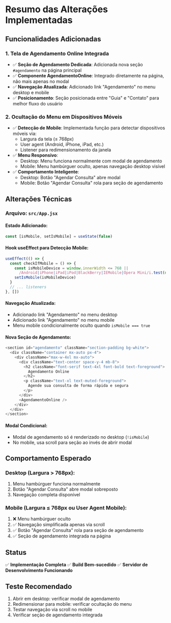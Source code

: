 # Resumo das Alterações Implementadas

## Funcionalidades Adicionadas

### 1. Tela de Agendamento Online Integrada

- ✅ **Seção de Agendamento Dedicada**: Adicionada nova seção `#agendamento` na página principal
- ✅ **Componente AgendamentoOnline**: Integrado diretamente na página, não mais apenas no modal
- ✅ **Navegação Atualizada**: Adicionado link "Agendamento" no menu desktop e mobile
- ✅ **Posicionamento**: Seção posicionada entre "Guia" e "Contato" para melhor fluxo do usuário

### 2. Ocultação do Menu em Dispositivos Móveis

- ✅ **Detecção de Mobile**: Implementada função para detectar dispositivos móveis via:
  - Largura da tela (≤ 768px)
  - User agent (Android, iPhone, iPad, etc.)
  - Listener para redimensionamento da janela
- ✅ **Menu Responsivo**: 
  - Desktop: Menu funciona normalmente com modal de agendamento
  - Mobile: Menu hambúrguer oculto, apenas navegação desktop visível
- ✅ **Comportamento Inteligente**:
  - Desktop: Botão "Agendar Consulta" abre modal
  - Mobile: Botão "Agendar Consulta" rola para seção de agendamento

## Alterações Técnicas

### Arquivo: `src/App.jsx`

#### Estado Adicionado:
```javascript
const [isMobile, setIsMobile] = useState(false)
```

#### Hook useEffect para Detecção Mobile:
```javascript
useEffect(() => {
  const checkIfMobile = () => {
    const isMobileDevice = window.innerWidth <= 768 || 
      /Android|iPhone|iPad|iPod|BlackBerry|IEMobile|Opera Mini/i.test(navigator.userAgent)
    setIsMobile(isMobileDevice)
  }
  // ... listeners
}, [])
```

#### Navegação Atualizada:
- Adicionado link "Agendamento" no menu desktop
- Adicionado link "Agendamento" no menu mobile
- Menu mobile condicionalmente oculto quando `isMobile === true`

#### Nova Seção de Agendamento:
```javascript
<section id="agendamento" className="section-padding bg-white">
  <div className="container mx-auto px-4">
    <div className="max-w-4xl mx-auto">
      <div className="text-center space-y-4 mb-8">
        <h2 className="font-serif text-4xl font-bold text-foreground">
          Agendamento Online
        </h2>
        <p className="text-xl text-muted-foreground">
          Agende sua consulta de forma rápida e segura
        </p>
      </div>
      <AgendamentoOnline />
    </div>
  </div>
</section>
```

#### Modal Condicional:
- Modal de agendamento só é renderizado no desktop (`!isMobile`)
- No mobile, usa scroll para seção ao invés de abrir modal

## Comportamento Esperado

### Desktop (Largura > 768px):
1. Menu hambúrguer funciona normalmente
2. Botão "Agendar Consulta" abre modal sobreposto
3. Navegação completa disponível

### Mobile (Largura ≤ 768px ou User Agent Mobile):
1. ❌ Menu hambúrguer oculto
2. ✅ Navegação simplificada apenas via scroll
3. ✅ Botão "Agendar Consulta" rola para seção de agendamento
4. ✅ Seção de agendamento integrada na página

## Status
✅ **Implementação Completa**
✅ **Build Bem-sucedido**
✅ **Servidor de Desenvolvimento Funcionando**

## Teste Recomendado
1. Abrir em desktop: verificar modal de agendamento
2. Redimensionar para mobile: verificar ocultação do menu
3. Testar navegação via scroll no mobile
4. Verificar seção de agendamento integrada